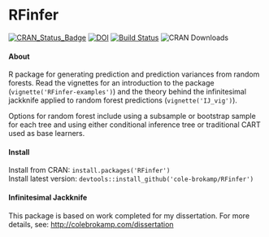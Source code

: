 # RFinfer
[![CRAN_Status_Badge](http://www.r-pkg.org/badges/version/RFinfer)](http://cran.r-project.org/package=RFinfer)
[![DOI](https://zenodo.org/badge/21831/cole-brokamp/RFinfer.svg)](https://zenodo.org/badge/latestdoi/21831/cole-brokamp/RFinfer)
[![Build Status](https://travis-ci.org/cole-brokamp/RFinfer.svg?branch=master)](https://travis-ci.org/cole-brokamp/RFinfer)
![CRAN Downloads](http://cranlogs.r-pkg.org/badges/grand-total/RFinfer?color=orange)

#### About

R package for generating prediction and prediction variances from random forests. Read the vignettes for an introduction to the package (`vignette('RFinfer-examples')`) and the theory behind the infinitesimal jackknife applied to random forest predictions (`vignette('IJ_vig')`).

Options for random forest include using a subsample or bootstrap sample for each tree and using either conditional inference tree or traditional CART used as base learners.

#### Install

Install from CRAN: `install.packages('RFinfer')`  
Install latest version: `devtools::install_github('cole-brokamp/RFinfer')`

#### Infinitesimal Jackknife



This package is based on work completed for my dissertation. For more details, see: http://colebrokamp.com/dissertation
